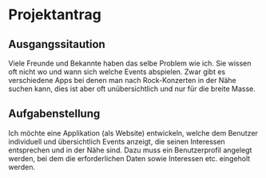# Projektantrag
## Ausgangssitaution
Viele Freunde und Bekannte haben das selbe Problem wie ich. Sie wissen oft nicht wo und wann
sich welche Events abspielen. Zwar gibt es verschiedene Apps bei denen man nach Rock-Konzerten in
der Nähe suchen kann, dies ist aber oft unübersichtlich und nur für die breite Masse.

## Aufgabenstellung
Ich möchte eine Applikation (als Website) entwickeln, welche dem Benutzer individuell und übersichtlich
Events anzeigt, die seinen Interessen entsprechen und in der Nähe sind. Dazu muss ein Benutzerprofil angelegt werden,
bei dem die erforderlichen Daten sowie Interessen etc. eingeholt werden.

